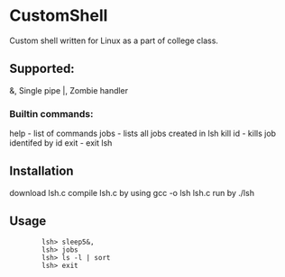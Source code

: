 # CustomShell
Custom shell written for Linux as a part of college class.

## Supported: 
&,
Single pipe |,
Zombie handler

### Builtin commands:
help - list of commands
jobs - lists all jobs created in lsh
kill id - kills job identifed by id
exit - exit lsh

## Installation
download lsh.c
compile lsh.c by using gcc -o lsh lsh.c
run by ./lsh

## Usage
            lsh> sleep5&,
            lsh> jobs
            lsh> ls -l | sort
            lsh> exit
